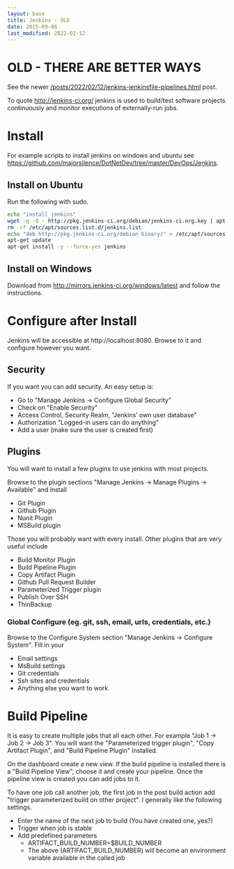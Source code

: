 ```yaml
---
layout: base
title: Jenkins - OLD
date: 2015-09-06
last_modified: 2022-02-12
---
```



# OLD - THERE ARE BETTER WAYS

See the newer [/posts/2022/02/12/jenkins-jenkinsfile-pipelines.html](/posts/2022/02/12/jenkins-jenkinsfile-pipelines.html) post.

To quote http://jenkins-ci.org/ jenkins is used to build/test software projects continuously and monitor executions of externally-run jobs.

# Install
For example scripts to install jenkins on windows and ubuntu see https://github.com/majorsilence/DotNetDev/tree/master/DevOps/Jenkins.

## Install on Ubuntu
Run the following with sudo.

```bash
echo "install jenkins"
wget -q -O - http://pkg.jenkins-ci.org/debian/jenkins-ci.org.key | apt-key add -
rm -rf /etc/apt/sources.list.d/jenkins.list
echo "deb http://pkg.jenkins-ci.org/debian binary/" > /etc/apt/sources.list.d/jenkins.list
apt-get update
apt-get install -y --force-yes jenkins
```

## Install on Windows
Download from http://mirrors.jenkins-ci.org/windows/latest and follow the instructions.

# Configure after Install
Jenkins will be accessible at http://localhost:8080.  Browse to it and configure however you want.

## Security
If you want you can add security.  An easy setup is:

* Go to "Manage Jenkins -> Configure Global Security"
* Check on "Enable Security"
* Access Control, Security Realm, "Jenkins’ own user database"
* Authorization "Logged-in users can do anything"
* Add a user (make sure the user is created first)

## Plugins
You will want to install a few plugins to use jenkins with most projects.

Browse to the plugin sections "Manage Jenkins -> Manage Plugins -> Available" and install

* Git Plugin
* Github Plugin
* Nunit Plugin
* MSBuild plugin

Those you will probably want with every install.  Other plugins that are very useful include

* Build Monitor Plugin
* Build Pipeline Plugin
* Copy Artifact Plugin
* Github Pull Request Builder
* Parameterized Trigger plugin
* Publish Over SSH
* ThinBackup

### Global Configure (eg. git, ssh, email, urls, credentials, etc.)

Browse to the Configure System section "Manage Jenkins -> Configure System".  Fill in your

* Email settings
* MsBuild settings
* Git credentials
* Ssh sites and credentials
* Anything else you want to work

# Build Pipeline
It is easy to create multiple jobs that all each other.  For example "Job 1 -> Job 2 -> Job 3".  You will want the "Parameterized trigger plugin", "Copy Artifact Plugin", and "Build Pipeline Plugin" installed.

On the dashboard create a new view.  If the build pipeline is installed there is a "Build Pipeline View", choose it and create your pipeline.  Once the pipeline view is created you can add jobs to it.

To have one job call another job, the first job in the post build action add "trigger parameterized build on other project".  I generally like the following settings.

* Enter the name of the next job to build (You have created one, yes?)
* Trigger when job is stable
* Add predefined parameters 
    * ARTIFACT_BUILD_NUMBER=$BUILD_NUMBER
    * The above (ARTIFACT_BUILD_NUMBER) will become an environment variable available in the called job
